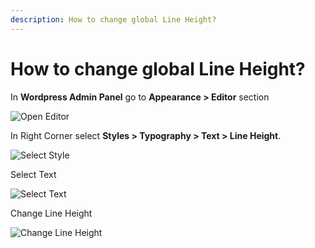 ```yaml
---
description: How to change global Line Height?
---
```


# How to change global Line Height?

In **Wordpress Admin Panel** go to **Appearance > Editor** section

![Open Editor](/img/tutorial/glh1OpenEditor.png)

In Right Corner select **Styles > Typography > Text > Line Height**. 

![Select Style](/img/tutorial/glh2selectStyle.png)

Select Text

![Select Text](/img/tutorial/glh3selectText.png)

Change Line Height

![Change Line Height](/img/tutorial/glh4ChangeLineHeight.png)
